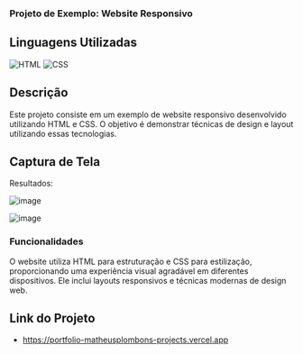 ### Projeto de Exemplo: Website Responsivo

## Linguagens Utilizadas

![HTML](https://img.shields.io/badge/-HTML-E34F26?style=flat-square&logo=html5&logoColor=white)
![CSS](https://img.shields.io/badge/-CSS-1572B6?style=flat-square&logo=css3&logoColor=white)

## Descrição

Este projeto consiste em um exemplo de website responsivo desenvolvido utilizando HTML e CSS. O objetivo é demonstrar técnicas de design e layout utilizando essas tecnologias.

## Captura de Tela

Resultados:

![image](https://github.com/matheusplombon/portfolio/assets/174143978/3497b0c3-568d-4ec6-8862-90cbb26a0725)


![image](https://github.com/matheusplombon/portfolio/assets/174143978/5e9e1719-05dd-4631-af3e-8f3f3ebfdaee)


### Funcionalidades

O website utiliza HTML para estruturação e CSS para estilização, proporcionando uma experiência visual agradável em diferentes dispositivos. Ele inclui layouts responsivos e técnicas modernas de design web.

## Link do Projeto
- https://portfolio-matheusplombons-projects.vercel.app
